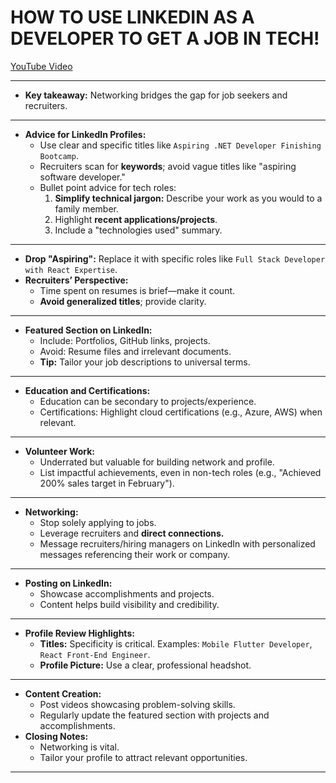 # HOW TO USE LINKEDIN AS A DEVELOPER TO GET A JOB IN TECH! 

[YouTube Video](https://www.youtube.com/watch?v=SG5Sb5WTV_g)

---

- **Key takeaway:** Networking bridges the gap for job seekers and recruiters.

---

- **Advice for LinkedIn Profiles:**
  - Use clear and specific titles like `Aspiring .NET Developer Finishing Bootcamp`.
  - Recruiters scan for **keywords**; avoid vague titles like "aspiring software developer."
  - Bullet point advice for tech roles:
    1. **Simplify technical jargon:** Describe your work as you would to a family member.
    2. Highlight **recent applications/projects**.
    3. Include a "technologies used" summary.

---

- **Drop "Aspiring":** Replace it with specific roles like `Full Stack Developer with React Expertise`.
- **Recruiters’ Perspective:**
  - Time spent on resumes is brief—make it count.
  - **Avoid generalized titles**; provide clarity.

---

- **Featured Section on LinkedIn:**
  - Include: Portfolios, GitHub links, projects.
  - Avoid: Resume files and irrelevant documents.
  - **Tip:** Tailor your job descriptions to universal terms.

---

- **Education and Certifications:**
  - Education can be secondary to projects/experience.
  - Certifications: Highlight cloud certifications (e.g., Azure, AWS) when relevant.

---

- **Volunteer Work:**
  - Underrated but valuable for building network and profile.
  - List impactful achievements, even in non-tech roles (e.g., "Achieved 200% sales target in February").

---

- **Networking:**
  - Stop solely applying to jobs.
  - Leverage recruiters and **direct connections.**
  - Message recruiters/hiring managers on LinkedIn with personalized messages referencing their work or company.

---

- **Posting on LinkedIn:**
  - Showcase accomplishments and projects.
  - Content helps build visibility and credibility.

---

- **Profile Review Highlights:**
  - **Titles:** Specificity is critical. Examples: `Mobile Flutter Developer`, `React Front-End Engineer`.
  - **Profile Picture:** Use a clear, professional headshot.

---

- **Content Creation:**
  - Post videos showcasing problem-solving skills.
  - Regularly update the featured section with projects and accomplishments.
- **Closing Notes:**
  - Networking is vital.
  - Tailor your profile to attract relevant opportunities.

---
